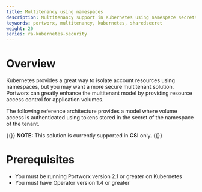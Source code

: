 ```yaml
---
title: Multitenancy using namespaces
description: Multitenancy support in Kubernetes using namespace secrets to store tokens for tenants
keywords: portworx, multitenancy, kubernetes, sharedsecret
weight: 20
series: ra-kubernetes-security
---
```


# Overview

Kubernetes provides a great way to isolate account resources using
namespaces, but you may want a more secure multitenant solution. Portworx
can greatly enhance the multitenant model by providing resource access
control for application volumes.

The following reference architecture provides a model where volume access
is authenticated using tokens stored in the secret of the namespace of the
tenant.

{{<info>}}
**NOTE:** This solution is currently supported in **CSI** only.
{{</info>}}

# Prerequisites

* You must be running Portworx version 2.1 or greater on Kubernetes
* You must have Operator version 1.4 or greater